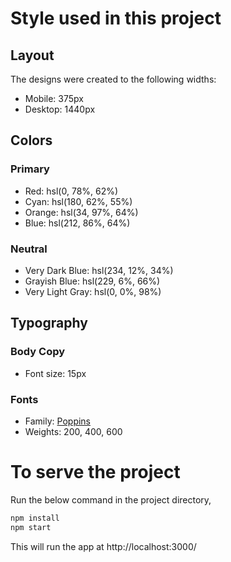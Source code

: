 # Style used in this project

## Layout

The designs were created to the following widths:

- Mobile: 375px
- Desktop: 1440px

## Colors

  ### Primary

  - Red: hsl(0, 78%, 62%)
  - Cyan: hsl(180, 62%, 55%)
  - Orange: hsl(34, 97%, 64%)
  - Blue: hsl(212, 86%, 64%)

  ### Neutral

  - Very Dark Blue: hsl(234, 12%, 34%)
  - Grayish Blue: hsl(229, 6%, 66%)
  - Very Light Gray: hsl(0, 0%, 98%)

## Typography

  ### Body Copy

  - Font size: 15px

  ### Fonts

  - Family: [Poppins](https://fonts.google.com/specimen/Poppins)
  - Weights: 200, 400, 600

# To serve the project

Run the below command in the project directory,
```sh
npm install
npm start
```

This will run the app at http://localhost:3000/
